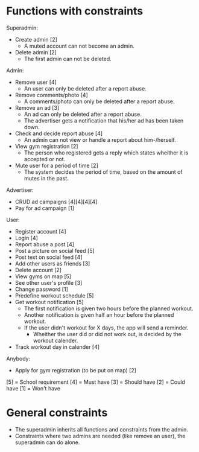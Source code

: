 # Functions with constraints
Superadmin:
* Create admin [2]
    * A muted account can not become an admin.
* Delete admin [2]
    * The first admin can not be deleted.

Admin:
* Remove user [4]
    * An user can only be deleted after a report abuse. 
* Remove comments/photo [4]
    * A comments/photo can only be deleted after a report abuse.
* Remove an ad [3]
    * An ad can only be deleted after a report abuse.
    * The advertiser gets a notification that his/her ad has been taken down. 
* Check and decide report abuse [4]
    * An admin can not view or handle a report about him-/herself.
* View gym registration [2]
    * The person who registered gets a reply which states wheither it is accepted or not.
* Mute user for a period of time [2]
    * The system decides the period of time, based on the amount of mutes in the past.

Advertiser:
* CRUD ad campaigns [4][4][4][4]
* Pay for ad campaign [1]

User:
* Register account [4]
* Login [4]
* Report abuse a post [4]
* Post a picture on social feed [5]
* Post text on social feed [4]
* Add other users as friends [3]
* Delete account [2]
* View gyms on map [5]
* See other user's profile [3]
* Change password [1]
* Predefine workout schedule [5]
* Get workout notification [5]
    * The first notification is given two hours before the planned workout.
    * Another notification is given half an hour before the planned workout.
    * If the user didn't workout for X days, the app will send a reminder.
        * Wheither the user did or did not work out, is decided by the workout calender.
* Track workout day in calender [4]

Anybody:
* Apply for gym registration (to be put on map) [2]

[5] = School requirement
[4] = Must have
[3] = Should have
[2] = Could have
[1] = Won't have

# General constraints
* The superadmin inherits all functions and constraints from the admin.
* Constraints where two admins are needed (like remove an user), the superadmin can do alone.